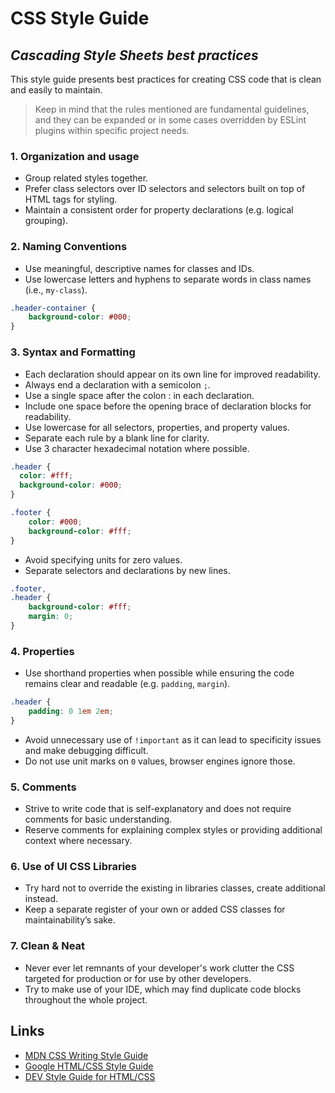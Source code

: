 # CSS Style Guide

## _Cascading Style Sheets best practices_

This style guide presents best practices for creating CSS code that is clean and easily to maintain.

> Keep in mind that the rules mentioned are fundamental guidelines, and they can be expanded or in some cases overridden by ESLint plugins within specific project needs.

### 1. Organization and usage
- Group related styles together.
- Prefer class selectors over ID selectors and selectors built on top of HTML tags for styling.
- Maintain a consistent order for property declarations (e.g. logical grouping).

### 2. Naming Conventions
- Use meaningful, descriptive names for classes and IDs.
- Use lowercase letters and hyphens to separate words in class names (i.e., `my-class`).
```css
.header-container {
    background-color: #000;
}
```

### 3. Syntax and Formatting
- Each declaration should appear on its own line for improved readability.
- Always end a declaration with a semicolon `;`.
- Use a single space after the colon : in each declaration.
- Include one space before the opening brace of declaration blocks for readability.
- Use lowercase for all selectors, properties, and property values.
- Separate each rule by a blank line for clarity.
- Use 3 character hexadecimal notation where possible.

```css
.header {
  color: #fff;
  background-color: #000;
}

.footer {
    color: #000;
    background-color: #fff;
}
```

- Avoid specifying units for zero values.
- Separate selectors and declarations by new lines.

```css
.footer,
.header {
    background-color: #fff;
    margin: 0;
}
```

### 4. Properties
- Use shorthand properties when possible while ensuring the code remains clear and readable (e.g. `padding`, `margin`).
```css
.header {
    padding: 0 1em 2em;
}
```
- Avoid unnecessary use of `!important` as it can lead to specificity issues and make debugging difficult.
- Do not use unit marks on `0` values, browser engines ignore those.

### 5. Comments
- Strive to write code that is self-explanatory and does not require comments for basic understanding.
- Reserve comments for explaining complex styles or providing additional context where necessary.

### 6. Use of UI CSS Libraries
- Try hard not to override the existing in libraries classes, create additional instead.
- Keep a separate register of your own or added CSS classes for maintainability’s sake.

### 7. Clean & Neat
- Never ever let remnants of your developer's work clutter the CSS targeted for production or for use by other developers.
- Try to make use of your IDE, which may find duplicate code blocks throughout the whole project.

## Links
- [MDN CSS Writing Style Guide](https://developer.mozilla.org/en-US/docs/MDN/Writing_guidelines/Writing_style_guide/Code_style_guide/CSS)
- [Google HTML/CSS Style Guide](https://google.github.io/styleguide/htmlcssguide.html)
- [DEV Style Guide for HTML/CSS](https://dev.to/theaccordance/a-style-guide-for-html-css-4p6e)